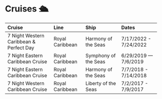 # Cruises 🛳

| Cruise                                  | Line            | Ship                 | Dates                 |
| :-------------------------------------- | :-------------- | :------------------- | :-------------------- |
| 7 Night Western Caribbean & Perfect Day | Royal Caribbean | Harmony of the Seas  | 7/17/2022 - 7/24/2022 |
| 7 Night Eastern Caribbean Cruise        | Royal Caribbean | Symphony of the Seas | 6/29/2019 — 7/6/2019  |
| 7 Night Eastern Caribbean Cruise        | Royal Caribbean | Harmony of the Seas  | 7/7/2018 - 7/14/2018  |
| 7 Night Western Caribbean Cruise        | Royal Caribbean | Liberty of the Seas  | 7/2/2017 - 7/9/2017   |
